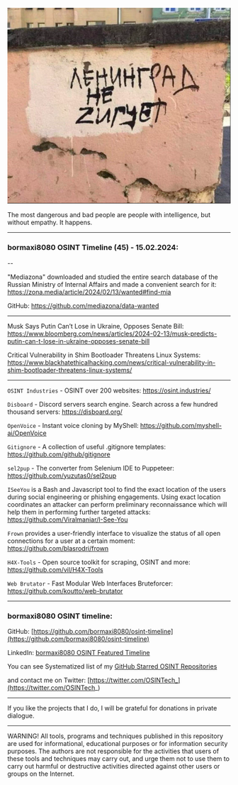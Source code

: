 ![alt text](img/45.png)

The most dangerous and bad people are people with intelligence, but without empathy. It happens.

----
### bormaxi8080 OSINT Timeline (45) - 15.02.2024:

--

"Mediazona" downloaded and studied the entire search database of the Russian Ministry of Internal Affairs and made a convenient search for it: https://zona.media/article/2024/02/13/wanted#find-mia

GitHub: https://github.com/mediazona/data-wanted

----

Musk Says Putin Can’t Lose in Ukraine, Opposes Senate Bill: https://www.bloomberg.com/news/articles/2024-02-13/musk-predicts-putin-can-t-lose-in-ukraine-opposes-senate-bill


Critical Vulnerability in Shim Bootloader Threatens Linux Systems: https://www.blackhatethicalhacking.com/news/critical-vulnerability-in-shim-bootloader-threatens-linux-systems/

----

```OSINT Industries``` - OSINT over 200 websites: https://osint.industries/

```Disboard``` - Discord servers search engine. Search across a few hundred thousand servers: https://disboard.org/

```OpenVoice``` - Instant voice cloning by MyShell: https://github.com/myshell-ai/OpenVoice

```Gitignore``` - A collection of useful .gitignore templates: https://github.com/github/gitignore

```sel2pup``` - The converter from Selenium IDE to Puppeteer: https://github.com/yuzutas0/sel2pup

```ISeeYou``` is a Bash and Javascript tool to find the exact location of the users during social engineering or phishing engagements. Using exact location coordinates an attacker can perform preliminary reconnaissance which will help them in performing further targeted attacks: https://github.com/Viralmaniar/I-See-You

```Frown``` provides a user-friendly interface to visualize the status of all open connections for a user at a certain moment: https://github.com/blasrodri/frown

```H4X-Tools``` - Open source toolkit for scraping, OSINT and more: https://github.com/vil/H4X-Tools

```Web Brutator``` - Fast Modular Web Interfaces Bruteforcer: https://github.com/koutto/web-brutator

----
### bormaxi8080 OSINT timeline:

GitHub: [https://github.com/bormaxi8080/osint-timeline](https://github.com/bormaxi8080/osint-timeline)

LinkedIn: [bormaxi8080 OSINT Featured Timeline](https://www.linkedin.com/in/osintech/details/featured/)

You can see Systematized list of my [GitHub Starred OSINT Repositories](https://github.com/bormaxi8080/osint-repos-list)

and contact me on Twitter: [https://twitter.com/OSINTech_](https://twitter.com/OSINTech_)

----

If you like the projects that I do, I will be grateful for donations in private dialogue.

----

WARNING! All tools, programs and techniques published in this repository are used for informational, educational purposes or for information security purposes. The authors are not responsible for the activities that users of these tools and techniques may carry out, and urge them not to use them to carry out harmful or destructive activities directed against other users or groups on the Internet.